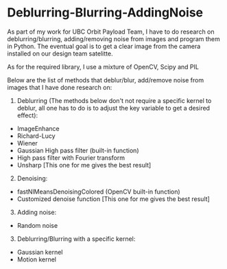 # Deblurring-Blurring-AddingNoise

As part of my work for UBC Orbit Payload Team, I have to do research on deblurring/blurring, adding/removing noise from images and program them in Python. The eventual goal is to get a clear image from the camera installed on our design team satelitte.

As for the required library, I use a mixture of OpenCV, Scipy and PIL

Below are the list of methods that deblur/blur, add/remove noise from images that I have done research on:

1) Deblurring (The methods below don't not require a specific kernel to deblur, all one has to do is to adjust the key variable to get a desired effect):
- ImageEnhance
- Richard-Lucy 
- Wiener
- Gaussian High pass filter (built-in function)
- High pass filter with Fourier transform
- Unsharp [This one for me gives the best result]
  
2) Denoising:
- fastNlMeansDenoisingColored (OpenCV built-in function)
- Customized denoise function [This one for me gives the best result]
  
3) Adding noise:
- Random noise
  
3) Deblurring/Blurring with a specific kernel:
- Gaussian kernel
- Motion kernel
